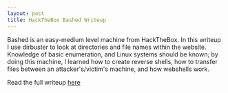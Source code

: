 ```yaml
---
layout: post
title: HackTheBox Bashed Writeup
---
```


Bashed is an easy-medium level machine from HackTheBox. In this writeup I use dirbuster to look at directories and file names within the website. Knowledge of basic enumeration, and Linux systems should be known; by doing this machine, I learned how to create reverse shells, how to transfer files between an attacker's/victim's machine, and how webshells work.

Read the full writeup [here](https://burntxnoodle.github.io/writeups/HTB-Bashed/)